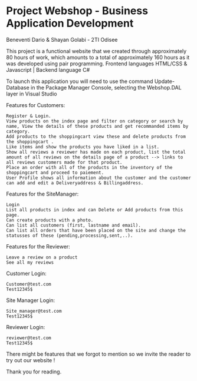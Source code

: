 # Project Webshop - Business Application Development

Beneventi Dario & Shayan Golabi - 2TI Odisee
 
This project is a functional website that we created through approximately 80 hours of work, which amounts to a total of approximately 160 hours as it was developed using pair programming. 
Frontend languages HTML/CSS & Javascript | Backend language C#

To launch this application you will need to use the command Update-Database in the Package Manager Console, selecting the Webshop.DAL layer in Visual Studio

Features for Customers:
	
	Register & Login.
	View products on the index page and filter on category or search by name, View the details of these products and get recommanded items by category.
	Add products to the shoppingcart view these and delete products from the shoppingcart .
	Like items and show the products you have liked in a list.
	Show all reviews a reviewer has made on each product, list the total amount of all reviews on the details page of a product --> links to all reviews customers made for that product.
	Place an order with all of the products in the inventory of the shoppingcart and proceed to paiement.
	User Profile shows all information about the customer and the customer can add and edit a Deliveryaddress & Billingaddress.
	
Features for the SiteManager:

	Login
	List all products in index and can Delete or Add products from this page.
	Can create products with a photo.
	Can list all customers (first, lastname and email).
	Can list all orders that have been placed on the site and change the statusses of these (pending,processing,sent,..).

Features for the Reviewer:
	
	Leave a review on a product	
	See all my reviews

Customer Login:

	Customer@test.com
	Test12345$

Site Manager Login:

	Site_manager@test.com
	Test12345$

Reviewer Login:

	reviewer@test.com
	Test12345$

 There might be features that we forgot to mention so we invite the reader to try out our website !

 Thank you for reading.
